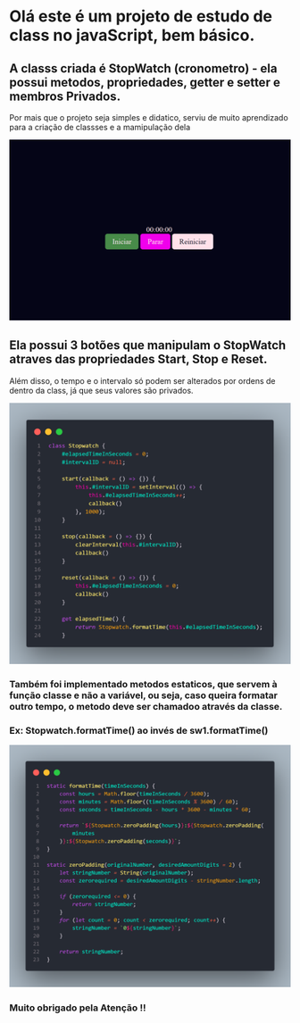 <h1> Olá este é um projeto de estudo de class no javaScript, bem básico. </h1>

<h2>A classs criada é StopWatch (cronometro) - ela possui metodos, propriedades, getter e setter e membros Privados. </h2>

<p> Por mais que o projeto seja simples e didatico, serviu de muito aprendizado para a criação de classses e a mamipulação dela </p>

<img alt= "Print da pág web" src ="./image.png"> </img>



<h2> Ela possui 3 botões que manipulam o StopWatch atraves das propriedades Start, Stop e Reset. </h2>
<p> Além disso, o tempo e o intervalo só podem ser alterados por ordens de dentro da class, já que seus valores são privados. </p>
<img  alt =" print do codigo com os metodos de start, stop e reset" src ="./code-1.png"></img>

<h3> Também foi implementado metodos estaticos, que servem à função classe e não a variável, ou seja, caso queira formatar outro tempo, o metodo deve ser chamadoo através da classe. <h3>
<p> Ex: Stopwatch.formatTime() ao invés de sw1.formatTime() </p>
<img alt ="print do código com dois metodos estaticos" src="code.png"></img>

<h3>Muito obrigado pela Atenção !! <h3>

